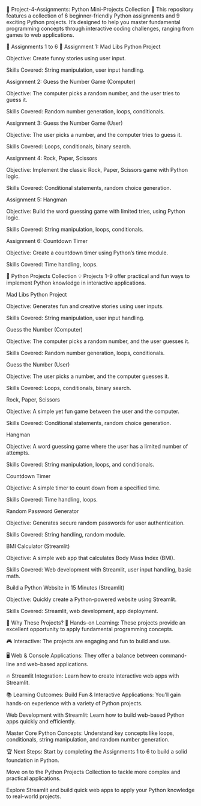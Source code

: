🚀 Project-4-Assignments: Python Mini-Projects Collection 🐍
This repository features a collection of 6 beginner-friendly Python assignments and 9 exciting Python projects. It’s designed to help you master fundamental programming concepts through interactive coding challenges, ranging from games to web applications.

📌 Assignments 1 to 6 📝
Assignment 1: Mad Libs Python Project

Objective: Create funny stories using user input.

Skills Covered: String manipulation, user input handling.

Assignment 2: Guess the Number Game (Computer)

Objective: The computer picks a random number, and the user tries to guess it.

Skills Covered: Random number generation, loops, conditionals.

Assignment 3: Guess the Number Game (User)

Objective: The user picks a number, and the computer tries to guess it.

Skills Covered: Loops, conditionals, binary search.

Assignment 4: Rock, Paper, Scissors

Objective: Implement the classic Rock, Paper, Scissors game with Python logic.

Skills Covered: Conditional statements, random choice generation.

Assignment 5: Hangman

Objective: Build the word guessing game with limited tries, using Python logic.

Skills Covered: String manipulation, loops, conditionals.

Assignment 6: Countdown Timer

Objective: Create a countdown timer using Python’s time module.

Skills Covered: Time handling, loops.


🎯 Python Projects Collection 💡
Projects 1-9 offer practical and fun ways to implement Python knowledge in interactive applications.

Mad Libs Python Project

Objective: Generates fun and creative stories using user inputs.

Skills Covered: String manipulation, user input handling.

Guess the Number (Computer)

Objective: The computer picks a random number, and the user guesses it.

Skills Covered: Random number generation, loops, conditionals.

Guess the Number (User)

Objective: The user picks a number, and the computer guesses it.

Skills Covered: Loops, conditionals, binary search.

Rock, Paper, Scissors

Objective: A simple yet fun game between the user and the computer.

Skills Covered: Conditional statements, random choice generation.

Hangman

Objective: A word guessing game where the user has a limited number of attempts.

Skills Covered: String manipulation, loops, and conditionals.

Countdown Timer

Objective: A simple timer to count down from a specified time.

Skills Covered: Time handling, loops.

Random Password Generator

Objective: Generates secure random passwords for user authentication.

Skills Covered: String handling, random module.

BMI Calculator (Streamlit)

Objective: A simple web app that calculates Body Mass Index (BMI).

Skills Covered: Web development with Streamlit, user input handling, basic math.

Build a Python Website in 15 Minutes (Streamlit)

Objective: Quickly create a Python-powered website using Streamlit.

Skills Covered: Streamlit, web development, app deployment.

🎯 Why These Projects?
🚀 Hands-on Learning: These projects provide an excellent opportunity to apply fundamental programming concepts.

🎮 Interactive: The projects are engaging and fun to build and use.

🖥 Web & Console Applications: They offer a balance between command-line and web-based applications.

🔥 Streamlit Integration: Learn how to create interactive web apps with Streamlit.

📚 Learning Outcomes:
Build Fun & Interactive Applications: You’ll gain hands-on experience with a variety of Python projects.

Web Development with Streamlit: Learn how to build web-based Python apps quickly and efficiently.

Master Core Python Concepts: Understand key concepts like loops, conditionals, string manipulation, and random number generation.

🏆 Next Steps:
Start by completing the Assignments 1 to 6 to build a solid foundation in Python.

Move on to the Python Projects Collection to tackle more complex and practical applications.

Explore Streamlit and build quick web apps to apply your Python knowledge to real-world projects.

